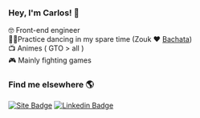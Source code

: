 ### Hey, I'm Carlos! 👋

🤓 Front-end engineer <br/>
🕺🏻Practice dancing in my spare time (Zouk ❤️ [Bachata](https://web.facebook.com/watch/?v=598311827640763))<br/>
📺 Animes ( GTO > all )<br/>
🎮 Mainly fighting games

### Find me elsewhere 🌎

[![Site Badge](https://img.shields.io/static/v1?label=🌐&message=carloshrabelo.dev&color=23303e&labelColor=576674&style=for-the-badge&)](https://carloshrabelo.dev) [![Linkedin Badge](https://img.shields.io/badge/-LinkedIn-blue?style=for-the-badge&&logo=Linkedin&logoColor=white)](https://www.linkedin.com/in/carloshrabelo)
